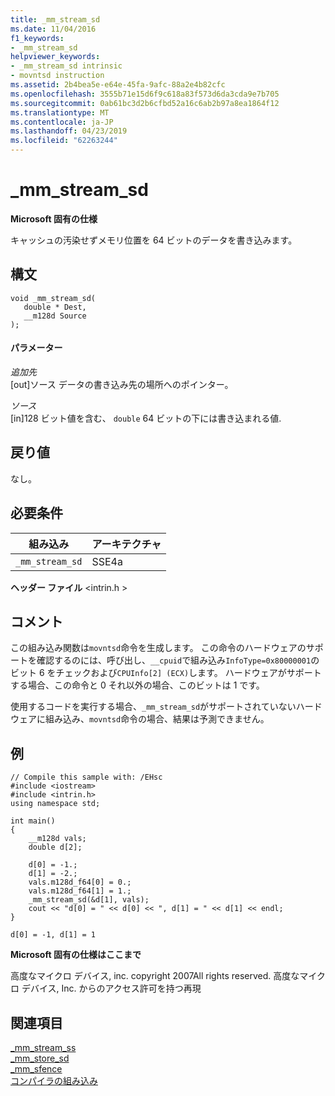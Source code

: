 ```yaml
---
title: _mm_stream_sd
ms.date: 11/04/2016
f1_keywords:
- _mm_stream_sd
helpviewer_keywords:
- _mm_stream_sd intrinsic
- movntsd instruction
ms.assetid: 2b4bea5e-e64e-45fa-9afc-88a2e4b82cfc
ms.openlocfilehash: 3555b71e15d6f9c618a83f573d6da3cda9e7b705
ms.sourcegitcommit: 0ab61bc3d2b6cfbd52a16c6ab2b97a8ea1864f12
ms.translationtype: MT
ms.contentlocale: ja-JP
ms.lasthandoff: 04/23/2019
ms.locfileid: "62263244"
---
```

# <a name="mmstreamsd"></a>_mm_stream_sd

**Microsoft 固有の仕様**

キャッシュの汚染せずメモリ位置を 64 ビットのデータを書き込みます。

## <a name="syntax"></a>構文

```
void _mm_stream_sd(
   double * Dest,
   __m128d Source
);
```

#### <a name="parameters"></a>パラメーター

*追加先*<br/>
[out]ソース データの書き込み先の場所へのポインター。

*ソース*<br/>
[in]128 ビット値を含む、 `double` 64 ビットの下には書き込まれる値.

## <a name="return-value"></a>戻り値

なし。

## <a name="requirements"></a>必要条件

|組み込み|アーキテクチャ|
|---------------|------------------|
|`_mm_stream_sd`|SSE4a|

**ヘッダー ファイル** \<intrin.h >

## <a name="remarks"></a>コメント

この組み込み関数は`movntsd`命令を生成します。 この命令のハードウェアのサポートを確認するのには、呼び出し、`__cpuid`で組み込み`InfoType=0x80000001`のビット 6 をチェックおよび`CPUInfo[2] (ECX)`します。 ハードウェアがサポートする場合、この命令と 0 それ以外の場合、このビットは 1 です。

使用するコードを実行する場合、`_mm_stream_sd`がサポートされていないハードウェアに組み込み、`movntsd`命令の場合、結果は予測できません。

## <a name="example"></a>例

```
// Compile this sample with: /EHsc
#include <iostream>
#include <intrin.h>
using namespace std;

int main()
{
    __m128d vals;
    double d[2];

    d[0] = -1.;
    d[1] = -2.;
    vals.m128d_f64[0] = 0.;
    vals.m128d_f64[1] = 1.;
    _mm_stream_sd(&d[1], vals);
    cout << "d[0] = " << d[0] << ", d[1] = " << d[1] << endl;
}
```

```Output
d[0] = -1, d[1] = 1
```

**Microsoft 固有の仕様はここまで**

高度なマイクロ デバイス, inc. copyright 2007All rights reserved. 高度なマイクロ デバイス, Inc. からのアクセス許可を持つ再現

## <a name="see-also"></a>関連項目

[_mm_stream_ss](../intrinsics/mm-stream-ss.md)<br/>
[_mm_store_sd](https://software.intel.com/sites/landingpage/IntrinsicsGuide/#text=_mm_store_sd)<br/>
[_mm_sfence](https://software.intel.com/sites/landingpage/IntrinsicsGuide/#text=_mm_sfence)<br/>
[コンパイラの組み込み](../intrinsics/compiler-intrinsics.md)